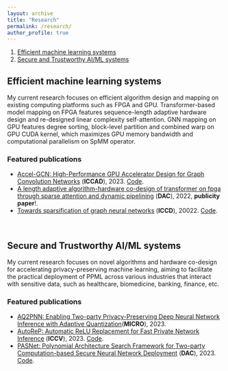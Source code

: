 ```yaml
---
layout: archive
title: "Research"
permalink: /research/
author_profile: true
---
```


1. [Efficient machine learning systems](#mlsys)
2. [Secure and Trustworthy AI/ML systems](#ai)


## Efficient machine learning systems <a name="mlsys"></a>
My current research focuses on efficient algorithm design and mapping on existing computing platforms such as FPGA and GPU. Transformer-based model mapping on FPGA features sequence-length adaptive hardware design and re-designed linear complexity self-attention. GNN mapping on GPU features degree sorting, block-level partition and combined warp on GPU CUDA kernel, which maximizes GPU memory bandwidth and computational parallelism on SpMM operator. 

### **Featured publications**
- [Accel-GCN: High-Performance GPU Accelerator Design for Graph Convolution Networks](https://arxiv.org/abs/2308.11825)  (**ICCAD**), 2023. [Code](https://github.com/xiexi1990/iccad-accel-gnn).
- [A length adaptive algorithm-hardware co-design of transformer on fpga through sparse attention and dynamic pipelining](https://arxiv.org/pdf/2208.03646) (**DAC**), 2022, **publicity paper**!.
- [Towards sparsification of graph neural networks](https://arxiv.org/pdf/2208.03646) (**ICCD**), 20022. [Code](https://github.com/harveyp123/ICCD_SpTrn_SLR).

<br>

## Secure and Trustworthy AI/ML systems <a name="ai"></a>

My current research focuses on novel algorithms and hardware co-design for accelerating privacy-preserving machine learning, aiming to facilitate the practical deployment of PPML across various industries that interact with sensitive data, such as healthcare, biomedicine, banking, finance, etc.

### **Featured publications**
- [AQ2PNN: Enabling Two-party Privacy-Preserving Deep Neural Network Inference with Adaptive Quantization](#)(**MICRO**), 2023. 
- [AutoReP: Automatic ReLU Replacement for Fast Private Network Inference](#) (**ICCV**), 2023. [Code](https://github.com/harveyp123/AutoReP).
- [PASNet: Polynomial Architecture Search Framework for Two-party Computation-based Secure Neural Network Deployment](https://arxiv.org/pdf/2306.15513) (**DAC**), 2023. [Code](https://github.com/HarveyP123/PASNet-DAC2023).

<br>